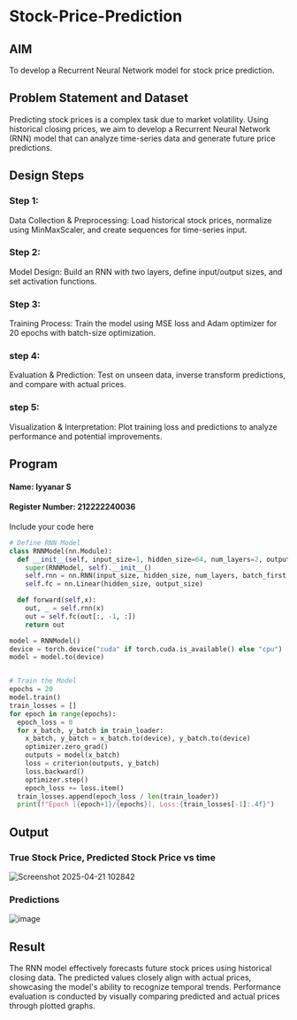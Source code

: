 # Stock-Price-Prediction


## AIM

To develop a Recurrent Neural Network model for stock price prediction.

## Problem Statement and Dataset
Predicting stock prices is a complex task due to market volatility. Using historical closing prices, we aim to develop a Recurrent Neural Network (RNN) model that can analyze time-series data and generate future price predictions.

## Design Steps

### Step 1:
Data Collection & Preprocessing: Load historical stock prices, normalize using MinMaxScaler, and create sequences for time-series input.
### Step 2:
Model Design: Build an RNN with two layers, define input/output sizes, and set activation functions.
### Step 3:
Training Process: Train the model using MSE loss and Adam optimizer for 20 epochs with batch-size optimization.
### step 4:
Evaluation & Prediction: Test on unseen data, inverse transform predictions, and compare with actual prices.
### step 5:
Visualization & Interpretation: Plot training loss and predictions to analyze performance and potential improvements.

## Program
#### Name: Iyyanar S
#### Register Number: 212222240036
Include your code here
```Python 
# Define RNN Model
class RNNModel(nn.Module):
  def __init__(self, input_size=1, hidden_size=64, num_layers=2, output_size=1):
    super(RNNModel, self).__init__()
    self.rnn = nn.RNN(input_size, hidden_size, num_layers, batch_first = True)
    self.fc = nn.Linear(hidden_size, output_size)

  def forward(self,x):
    out, _ = self.rnn(x)
    out = self.fc(out[:, -1, :])
    return out

model = RNNModel()
device = torch.device("cuda" if torch.cuda.is_available() else "cpu")
model = model.to(device)


# Train the Model
epochs = 20
model.train()
train_losses = []
for epoch in range(epochs):
  epoch_loss = 0
  for x_batch, y_batch in train_loader:
    x_batch, y_batch = x_batch.to(device), y_batch.to(device)
    optimizer.zero_grad()
    outputs = model(x_batch)
    loss = criterion(outputs, y_batch)
    loss.backward()
    optimizer.step()
    epoch_loss += loss.item()
  train_losses.append(epoch_loss / len(train_loader))
  print(f"Epoch [{epoch+1}/{epochs}], Loss:{train_losses[-1]:.4f}")

```

## Output

### True Stock Price, Predicted Stock Price vs time
![Screenshot 2025-04-21 102842](https://github.com/user-attachments/assets/1a7caa7a-85f8-4f45-971f-0e8c826faf4d)



### Predictions 
![image](https://github.com/user-attachments/assets/e951ed21-e97e-4108-bb5d-3a13e2e332d7)



## Result
The RNN model effectively forecasts future stock prices using historical closing data. The predicted values closely align with actual prices, showcasing the model's ability to recognize temporal trends. Performance evaluation is conducted by visually comparing predicted and actual prices through plotted graphs.



